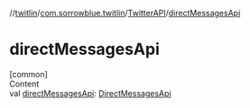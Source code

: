//[twitlin](../../index.md)/[com.sorrowblue.twitlin](../index.md)/[TwitterAPI](index.md)/[directMessagesApi](direct-messages-api.md)



# directMessagesApi  
[common]  
Content  
val [directMessagesApi](direct-messages-api.md): [DirectMessagesApi](../../com.sorrowblue.twitlin.directmessages/-direct-messages-api/index.md)  



